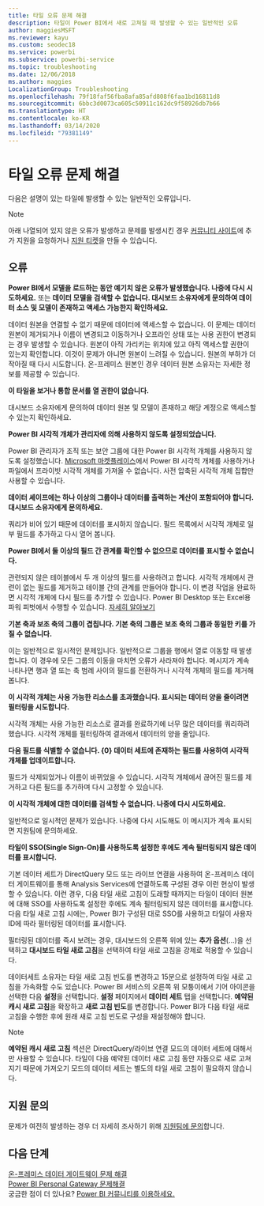 ```yaml
---
title: 타일 오류 문제 해결
description: 타일이 Power BI에서 새로 고쳐질 때 발생할 수 있는 일반적인 오류
author: maggiesMSFT
ms.reviewer: kayu
ms.custom: seodec18
ms.service: powerbi
ms.subservice: powerbi-service
ms.topic: troubleshooting
ms.date: 12/06/2018
ms.author: maggies
LocalizationGroup: Troubleshooting
ms.openlocfilehash: 79f18faf56fba8afa85afd808f6faa1bd16811d8
ms.sourcegitcommit: 6bbc3d0073ca605c50911c162dc9f58926db7b66
ms.translationtype: HT
ms.contentlocale: ko-KR
ms.lasthandoff: 03/14/2020
ms.locfileid: "79381149"
---
```

# <a name="troubleshooting-tile-errors"></a>타일 오류 문제 해결
다음은 설명이 있는 타일에 발생할 수 있는 일반적인 오류입니다.

> [!NOTE]
> 아래 나열되어 있지 않은 오류가 발생하고 문제를 발생시킨 경우 [커뮤니티 사이트](https://community.powerbi.com/)에 추가 지원을 요청하거나 [지원 티켓](https://powerbi.microsoft.com/support/)을 만들 수 있습니다.
> 
> 

## <a name="errors"></a>오류
**Power BI에서 모델을 로드하는 동안 예기치 않은 오류가 발생했습니다. 나중에 다시 시도하세요.**
또는 **데이터 모델을 검색할 수 없습니다. 대시보드 소유자에게 문의하여 데이터 소스 및 모델이 존재하고 액세스 가능한지 확인하세요.**

데이터 원본을 연결할 수 없기 때문에 데이터에 액세스할 수 없습니다. 이 문제는 데이터 원본이 제거되거나 이름이 변경되고 이동하거나 오프라인 상태 또는 사용 권한이 변경되는 경우 발생할 수 있습니다. 원본이 아직 가리키는 위치에 있고 아직 액세스할 권한이 있는지 확인합니다. 이것이 문제가 아니면 원본이 느려질 수 있습니다. 원본의 부하가 더 작아질 때 다시 시도합니다. 온-프레미스 원본인 경우 데이터 원본 소유자는 자세한 정보를 제공할 수 있습니다.

**이 타일을 보거나 통합 문서를 열 권한이 없습니다.**

대시보드 소유자에게 문의하여 데이터 원본 및 모델이 존재하고 해당 계정으로 액세스할 수 있는지 확인하세요.

**Power BI 시각적 개체가 관리자에 의해 사용하지 않도록 설정되었습니다.**

Power BI 관리자가 조직 또는 보안 그룹에 대한 Power BI 시각적 개체를 사용하지 않도록 설정했습니다.
[Microsoft 마켓플레이스](https://appsource.microsoft.com/marketplace/apps?page=1&product=power-bi-visuals)에서 Power BI 시각적 개체를 사용하거나 파일에서 프라이빗 시각적 개체를 가져올 수 없습니다. 사전 압축된 시각적 개체 집합만 사용할 수 있습니다.


**데이터 셰이프에는 하나 이상의 그룹이나 데이터를 출력하는 계산이 포함되어야 합니다. 대시보드 소유자에게 문의하세요.**

쿼리가 비어 있기 때문에 데이터를 표시하지 않습니다. 필드 목록에서 시각적 개체로 일부 필드를 추가하고 다시 열어 봅니다.

**Power BI에서 둘 이상의 필드 간 관계를 확인할 수 없으므로 데이터를 표시할 수 없습니다.**

관련되지 않은 테이블에서 두 개 이상의 필드를 사용하려고 합니다. 시각적 개체에서 관련이 없는 필드를 제거하고 테이블 간의 관계를 만들어야 합니다. 이 변경 작업을 완료하면 시각적 개체에 다시 필드를 추가할 수 있습니다. Power BI Desktop 또는 Excel용 파워 피벗에서 수행할 수 있습니다. [자세히 알아보기](desktop-create-and-manage-relationships.md)

**기본 축과 보조 축의 그룹이 겹칩니다. 기본 축의 그룹은 보조 축의 그룹과 동일한 키를 가질 수 없습니다.**

이는 일반적으로 일시적인 문제입니다. 일반적으로 그룹을 행에서 열로 이동할 때 발생합니다. 이 경우에 모든 그룹의 이동을 마치면 오류가 사라져야 합니다. 메시지가 계속 나타나면 행과 열 또는 축 범례 사이의 필드를 전환하거나 시각적 개체의 필드를 제거해 봅니다.  

**이 시각적 개체는 사용 가능한 리소스를 초과했습니다. 표시되는 데이터 양을 줄이려면 필터링을 시도합니다.**

시각적 개체는 사용 가능한 리소스로 결과를 완료하기에 너무 많은 데이터를 쿼리하려 했습니다. 시각적 개체를 필터링하여 결과에서 데이터의 양을 줄입니다.

**다음 필드를 식별할 수 없습니다. {0} 데이터 세트에 존재하는 필드를 사용하여 시각적 개체를 업데이트합니다.**

필드가 삭제되었거나 이름이 바뀌었을 수 있습니다. 시각적 개체에서 끊어진 필드를 제거하고 다른 필드를 추가하며 다시 고정할 수 있습니다.

**이 시각적 개체에 대한 데이터를 검색할 수 없습니다. 나중에 다시 시도하세요.**

일반적으로 일시적인 문제가 있습니다. 나중에 다시 시도해도 이 메시지가 계속 표시되면 지원팀에 문의하세요.

**타일이 SSO(Single Sign-On)를 사용하도록 설정한 후에도 계속 필터링되지 않은 데이터를 표시합니다.**

기본 데이터 세트가 DirectQuery 모드 또는 라이브 연결을 사용하여 온-프레미스 데이터 게이트웨이를 통해 Analysis Services에 연결하도록 구성된 경우 이런 현상이 발생할 수 있습니다. 이런 경우, 다음 타일 새로 고침이 도래할 때까지는 타일이 데이터 원본에 대해 SSO를 사용하도록 설정한 후에도 계속 필터링되지 않은 데이터를 표시합니다. 다음 타일 새로 고침 시에는, Power BI가 구성된 대로 SSO를 사용하고 타일이 사용자 ID에 따라 필터링된 데이터를 표시합니다. 

필터링된 데이터를 즉시 보려는 경우, 대시보드의 오른쪽 위에 있는 **추가 옵션**(...)을 선택하고 **대시보드 타일 새로 고침**을 선택하여 타일 새로 고침을 강제로 적용할 수 있습니다.

데이터세트 소유자는 타일 새로 고침 빈도를 변경하고 15분으로 설정하여 타일 새로 고침을 가속화할 수도 있습니다. Power BI 서비스의 오른쪽 위 모퉁이에서 기어 아이콘을 선택한 다음 **설정**을 선택합니다. **설정** 페이지에서 **데이터 세트** 탭을 선택합니다. **예약된 캐시 새로 고침**을 확장하고 **새로 고침 빈도**를 변경합니다. Power BI가 다음 타일 새로 고침을 수행한 후에 원래 새로 고침 빈도로 구성을 재설정해야 합니다.

> [!NOTE]
> **예약된 캐시 새로 고침** 섹션은 DirectQuery/라이브 연결 모드의 데이터 세트에 대해서만 사용할 수 있습니다. 타일이 다음 예약된 데이터 새로 고침 동안 자동으로 새로 고쳐지기 때문에 가져오기 모드의 데이터 세트는 별도의 타일 새로 고침이 필요하지 않습니다.

## <a name="contact-support"></a>지원 문의
문제가 여전히 발생하는 경우 더 자세히 조사하기 위해 [지원팀에 문의](https://support.powerbi.com)합니다.

## <a name="next-steps"></a>다음 단계
[온-프레미스 데이터 게이트웨이 문제 해결](service-gateway-onprem-tshoot.md)  
[Power BI Personal Gateway 문제해결](service-admin-troubleshooting-power-bi-personal-gateway.md)  
궁금한 점이 더 있나요? [Power BI 커뮤니티를 이용하세요.](https://community.powerbi.com/)

